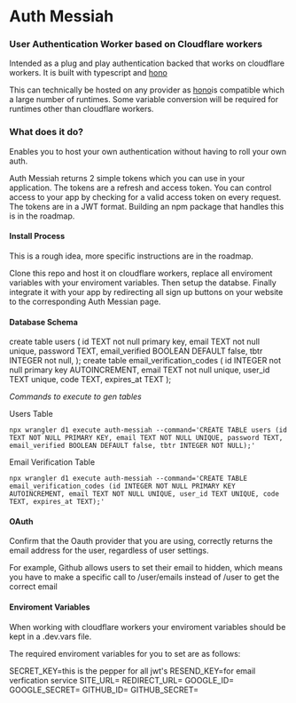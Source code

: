 # Auth Messiah
### User Authentication Worker based on Cloudflare workers

Intended as a plug and play authentication backed that works on cloudflare workers. It is built with typescript and [hono](https://hono.dev)

This can technically be hosted on any provider as [hono](https://hono.dev)is compatible which a large number of runtimes. Some variable conversion will be required for runtimes other than cloudflare workers.
 
### What does it do?

Enables you to host your own authentication without having to roll your own auth. 

Auth Messiah returns 2 simple tokens which you can use in your application. The tokens are a refresh and access token. You can control access to your app by checking for a valid access token on every request. The tokens are in a JWT format. Building an npm package that handles this is in the roadmap.


#### Install Process

This is a rough idea, more specific instructions are in the roadmap.

Clone this repo and host it on cloudflare workers, replace all enviroment variables with your enviroment variables. Then setup the databse. Finally integrate it with your app by redirecting all sign up buttons on your website to the corresponding Auth Messian page.

#### Database Schema

create table users
(
    id    TEXT not null primary key,
    email TEXT not null unique,
    password TEXT,
    email_verified BOOLEAN DEFAULT false,
    tbtr INTEGER not null,
);
create table email_verification_codes
(
    id    INTEGER not null primary key AUTOINCREMENT,
    email TEXT not null unique,
    user_id TEXT unique,
    code TEXT,
    expires_at TEXT
);

_Commands to execute to gen tables_

Users Table

```
npx wrangler d1 execute auth-messiah --command='CREATE TABLE users (id TEXT NOT NULL PRIMARY KEY, email TEXT NOT NULL UNIQUE, password TEXT, email_verified BOOLEAN DEFAULT false, tbtr INTEGER NOT NULL);'
```

Email Verification Table

```
npx wrangler d1 execute auth-messiah --command='CREATE TABLE email_verification_codes (id INTEGER NOT NULL PRIMARY KEY AUTOINCREMENT, email TEXT NOT NULL UNIQUE, user_id TEXT UNIQUE, code TEXT, expires_at TEXT);'
```

#### OAuth

Confirm that the Oauth provider that you are using, correctly returns the email address for the user, regardless of user settings. 

For example, Github allows users to set their email to hidden, which means you have to make a specific call to /user/emails instead of /user to get the correct email

#### Enviroment Variables
When working with cloudflare workers your enviroment variables should be kept in a .dev.vars file.

The required enviroment variables for you to set are as follows:

SECRET_KEY=this is the pepper for all jwt's
RESEND_KEY=for email verfication service
SITE_URL=
REDIRECT_URL=
GOOGLE_ID= 
GOOGLE_SECRET=
GITHUB_ID=
GITHUB_SECRET=
